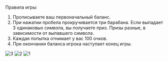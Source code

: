 Правила игры:
1. Прописываете ваш первоначальный баланс.
2. При нажатии пробела прокручивается три барабана. Если выпадает 3 одинаковых символа, вы получаете приз. Призы разные, в зависимости от выпавшего символа.
3. Каждая попытка отнимает у вас 100 очков.
4. При окончании баланса игрока наступает конец игры.

![3](https://github.com/VRdcvt/-/assets/139410086/c70cd811-2b73-4e8e-acaf-4ac27c107cd5)
![2](https://github.com/VRdcvt/-/assets/139410086/dd33fa7f-fb27-4be2-933d-9529d3b45fd0)
![1](https://github.com/VRdcvt/-/assets/139410086/4aa8a452-f666-4b2f-9428-75ecab1ec774)
